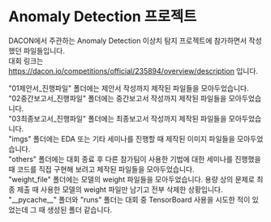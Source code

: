 # Anomaly Detection 프로젝트

DACON에서 주관하는 Anomaly Detection 이상치 탐지 프로젝트에 참가하면서 작성했던 파일들입니다. <br>
대회 링크는 https://dacon.io/competitions/official/235894/overview/description 입니다.

"01제안서_진행파일" 폴더에는 제안서 작성까지 제작된 파일들을 모아두었습니다. <br>
"02중간보고서_진행파일" 폴더에는 중간보고서 작성까지 제작된 파일들을 모아두었습니다. <br>
"03최종보고서_진행파일" 폴더에는 최종보고서 작성까지 제작된 파일들을 모아두었습니다. <br>
"imgs" 폴더에는 EDA 또는 기타 세미나를 진행할 때 제작된 이미지 파일들을 모아두었습니다. <br>
"others" 폴더에는 대회 종료 후 다른 참가팀이 사용한 기법에 대한 세미나를 진행했을 때 코드를 직접 구현해 보려고 제작된 파일들을 모아두었습니다. <br>
"weight_file" 폴더에는 모델의 weight 파일들을 모아두었습니다. 용량 상의 문제로 최종 제출 때 사용한 모델의 weight 파일만 남기고 전부 삭제한 상황입니다. <br>
"\_\_pycache__" 폴더와 "runs" 폴더는 대회 중 TensorBoard 사용을 시도한 적이 있었는데 그 때 생성된 폴더 같습니다. <br>

# 
